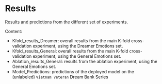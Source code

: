 # Results

Results and predictions from the different set of experiments.

Content: 

- Kfold_results_Dreamer: overall results from the main K-fold cross-validation experiment, using the Dreamer Emotions set.
- Kfold_results_General: overall results from the main K-fold cross-validation experiment, using the General Emotions set.
- Ablation_results_General: results from the ablation experiment, using the General Emotions set.
- Model_Predictions: predictions of the deployed model on the (unlabeled) `Vietnam Veteran` Dream Bank Series
